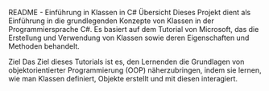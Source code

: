 README - Einführung in Klassen in C#
Übersicht
Dieses Projekt dient als Einführung in die grundlegenden Konzepte von Klassen in der Programmiersprache C#. Es basiert auf dem Tutorial von Microsoft, das die Erstellung und Verwendung von Klassen sowie deren Eigenschaften und Methoden behandelt.

Ziel
Das Ziel dieses Tutorials ist es, den Lernenden die Grundlagen von objektorientierter Programmierung (OOP) näherzubringen, indem sie lernen, wie man Klassen definiert, Objekte erstellt und mit diesen interagiert.